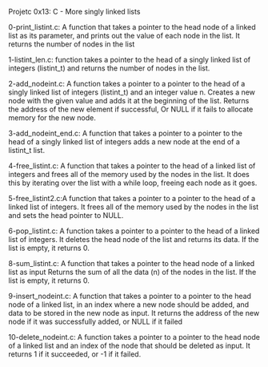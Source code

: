 Projetc 0x13: C - More singly linked lists

0-print_listint.c: A function that takes a pointer to the head node of a linked list as its parameter,
and prints out the value of each node in the list.
It returns the number of nodes in the list

1-listint_len.c: function takes a pointer to the head of a singly linked list of integers (listint_t)
and returns the number of nodes in the list.

2-add_nodeint.c: A function takes a pointer to a pointer to the head of a singly linked list of integers (listint_t) and an integer value n.
Creates a new node with the given value and adds it at the beginning of the list.
Returns the address of the new element if successful,
Or NULL if it fails to allocate memory for the new node.

3-add_nodeint_end.c: A function that takes a pointer to a pointer to the head of a singly linked list of integers
adds a new node at the end of a listint_t list.

4-free_listint.c: A function that takes a pointer to the head of a linked list of integers
and frees all of the memory used by the nodes in the list.
It does this by iterating over the list with a while loop, freeing each node as it goes.

5-free_listint2.c:A function that takes a pointer to a pointer to the head of a linked list of integers.
It frees all of the memory used by the nodes in the list and sets the head pointer to NULL.

6-pop_listint.c: A function takes a pointer to a pointer to the head of a linked list of integers.
It deletes the head node of the list and returns its data. If the list is empty, it returns 0.

8-sum_listint.c: A function that takes a pointer to the head node of a linked list as input
Returns the sum of all the data (n) of the nodes in the list. If the list is empty, it returns 0.

9-insert_nodeint.c: A function that takes a pointer to a pointer to the head node of a linked list, in an index where a new node should be added,
and data to be stored in the new node as input. It returns the address of the new node if it was successfully added, or NULL if it failed

10-delete_nodeint.c: A function takes a pointer to a pointer to the head node of a linked list and an index of the node that should be deleted as input.
It returns 1 if it succeeded, or -1 if it failed. 
